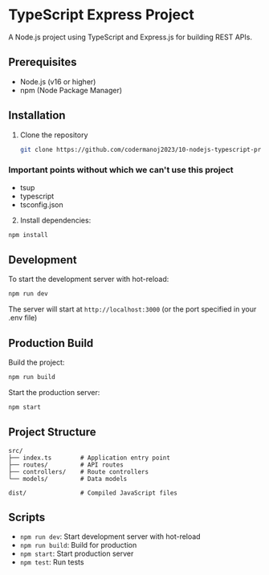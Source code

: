 # TypeScript Express Project

A Node.js project using TypeScript and Express.js for building REST APIs.

## Prerequisites

- Node.js (v16 or higher)
- npm (Node Package Manager)

## Installation

1. Clone the repository
   ```bash
   git clone https://github.com/codermanoj2023/10-nodejs-typescript-project-with-tsup.git
   ```

### Important points without which we can't use this project
- tsup
- typescript
- tsconfig.json

2. Install dependencies:
```bash
npm install
```

## Development

To start the development server with hot-reload:
```bash
npm run dev
```

The server will start at `http://localhost:3000` (or the port specified in your .env file)

## Production Build

Build the project:
```bash
npm run build
```

Start the production server:
```bash
npm start
```

## Project Structure

```
src/
├── index.ts        # Application entry point
├── routes/         # API routes
├── controllers/    # Route controllers
└── models/         # Data models

dist/               # Compiled JavaScript files
```

## Scripts

- `npm run dev`: Start development server with hot-reload
- `npm run build`: Build for production
- `npm start`: Start production server
- `npm test`: Run tests
